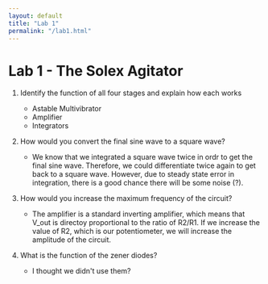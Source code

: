 ```yaml
---
layout: default
title: "Lab 1"
permalink: "/lab1.html"
---
```


Lab 1 - The Solex Agitator
==========================

1. Identify the function of all four stages and explain how each works
    - Astable Multivibrator
    - Amplifier
    - Integrators 


2. How would you convert the final sine wave to a square wave? 
    - We know that we integrated a square wave twice in ordr to get the final sine wave. Therefore, we could differentiate twice again to get back to a square wave. However, due to steady state error in integration, there is a good chance there will be some noise (?). 

3. How would you increase the maximum frequency of the circuit? 
    - The amplifier is a standard inverting amplifier, which means that 
   V_out is directoy proportional to the ratio of R2/R1. If we increase the value of R2, which is our potentiometer, we will increase the amplitude of the circuit. 

4. What is the function of the zener diodes? 
    - I thought we didn't use them? 